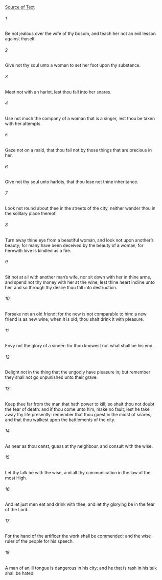 [Source of Text](https://github.com/scrollmapper/bible_databases_deuterocanonical)

###### 1
Be not jealous over the wife of thy bosom, and teach her not an evil lesson against thyself.

###### 2
Give not thy soul unto a woman to set her foot upon thy substance.

###### 3
Meet not with an harlot, lest thou fall into her snares.

###### 4
Use not much the company of a woman that is a singer, lest thou be taken with her attempts.

###### 5
Gaze not on a maid, that thou fall not by those things that are precious in her.

###### 6
Give not thy soul unto harlots, that thou lose not thine inheritance.

###### 7
Look not round about thee in the streets of the city, neither wander thou in the solitary place thereof.

###### 8
Turn away thine eye from a beautiful woman, and look not upon another’s beauty; for many have been deceived by the beauty of a woman; for herewith love is kindled as a fire.

###### 9
Sit not at all with another man’s wife, nor sit down with her in thine arms, and spend not thy money with her at the wine; lest thine heart incline unto her, and so through thy desire thou fall into destruction.

###### 10
Forsake not an old friend; for the new is not comparable to him: a new friend is as new wine; when it is old, thou shalt drink it with pleasure.

###### 11
Envy not the glory of a sinner: for thou knowest not what shall be his end.

###### 12
Delight not in the thing that the ungodly have pleasure in; but remember they shall not go unpunished unto their grave.

###### 13
Keep thee far from the man that hath power to kill; so shalt thou not doubt the fear of death: and if thou come unto him, make no fault, lest he take away thy life presently: remember that thou goest in the midst of snares, and that thou walkest upon the battlements of the city.

###### 14
As near as thou canst, guess at thy neighbour, and consult with the wise.

###### 15
Let thy talk be with the wise, and all thy communication in the law of the most High.

###### 16
And let just men eat and drink with thee; and let thy glorying be in the fear of the Lord.

###### 17
For the hand of the artificer the work shall be commended: and the wise ruler of the people for his speech.

###### 18
A man of an ill tongue is dangerous in his city; and he that is rash in his talk shall be hated.